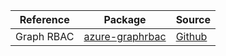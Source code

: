 | Reference | Package | Source |
|---|---|---|
|Graph RBAC|[azure-graphrbac](https://pypi.org/project/azure-graphrbac)|[Github](https://github.com/Azure/azure-sdk-for-python)|
